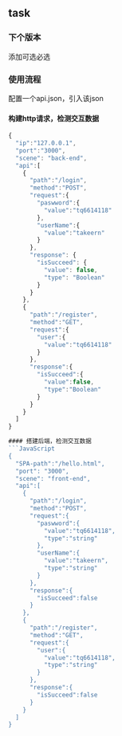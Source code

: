 ﻿## task

### 下个版本
  添加可选必选

### 使用流程
配置一个api.json，引入该json

#### 构建http请求，检测交互数据 
```JavaScript
{
  "ip":"127.0.0.1",
  "port":"3000",
  "scene": "back-end",
  "api":[
    {
      "path":"/login",
      "method":"POST",
      "request":{
        "paswword":{
          "value":"tq6614118"
        },
        "userName":{
          "value":"takeern"
        }
      },
      "response": {
        "isSucceed": {
          "value": false,
          "type": "Boolean"
        }
      }
    },
    {
      "path":"/register",
      "method":"GET",
      "request":{
        "user":{
          "value":"tq6614118"
        }
      },
      "response":{
        "isSucceed":{
          "value":false,
          "type":"Boolean"
        }
      }
    }
  ]
}

#### 搭建后端，检测交互数据
```JavaScript
{
  "SPA-path":"/hello.html",
  "port": "3000",
  "scene": "front-end",
  "api":[
    {
      "path":"/login",
      "method":"POST",
      "request":{
        "paswword":{
          "value":"tq6614118",
          "type":"string"
        },
        "userName":{
          "value":"takeern",
          "type":"string"
        }
      },
      "response":{
        "isSucceed":false
      }
    },
    {
      "path":"/register",
      "method":"GET",
      "request":{
        "user":{
          "value":"tq6614118",
          "type":"string"
        }
      },
      "response":{
        "isSucceed":false
      }
    }
  ]
}
